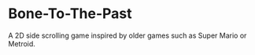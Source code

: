 # Bone-To-The-Past
A 2D side scrolling game inspired by older games such as Super Mario or Metroid.
